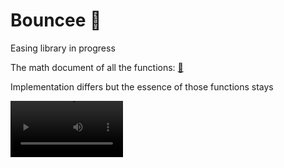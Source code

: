 # Bouncee 🦝

Easing library in progress

The math document of all the functions: [:page_facing_up:](https://github.com/DeadMadman/Bouncee/blob/eb46ddae3406cadb2a822aff772c21cc1c8c971f/BounceeMD/Bouncee.pdf) 

Implementation differs but the essence of those functions stays

<video src='https://user-images.githubusercontent.com/31730144/158993522-2a5db2ef-cb36-4998-b70d-5dcee2349b9c.mp4' width=180/>


## Structure

Easing curve styles (all groups have these):
* Ease in
* Ease out
* Ease in out
* Ease Spike

Easing groups:
* Linear
* Sinusoidal
* Quadratic
* Cubic
* Quartic
* Quintic
* Exponential
* Circular
* Bounce
* Elastic
* Back
* More WIP

Animation styles (WIP):
* Repeat count or infinite
  * Loop
    * Forwards
    * Backwards
  * Ping pong 
    * Forwards
    * Backwards

Properties that function with easing: 
* Position
* Rotation
* Scale
* Alpha
* Gradients
* Everything else
